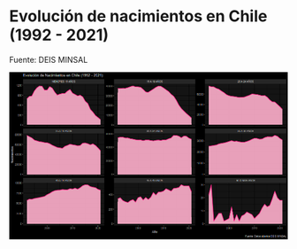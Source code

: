 # Evolución de nacimientos en Chile (1992 - 2021)

Fuente: DEIS MINSAL

![Gráficos de evolución de nacimientos](src\plot-births.png)